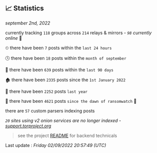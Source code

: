 
## 📈 Statistics
_september 2nd, 2022_

currently tracking `118` groups across `214` relays & mirrors - _`98` currently online_ 📡

⏲ there have been `7` posts within the `last 24 hours`

🕓 there have been `18` posts within the `month of september`

📅 there have been `639` posts within the `last 90 days`

🏚 there have been `2335` posts since the `1st January 2022`

🚀 there have been `2252` posts `last year`

🦕 there have been `4621` posts `since the dawn of ransomwatch` 🐣

there are `57` custom parsers indexing posts

_`20` sites using v2 onion services are no longer indexed - [support.torproject.org](https://support.torproject.org/onionservices/v2-deprecation/)_

> see the project [README](https://github.com/jmousqueton/ransomwatch#readme) for backend technicals



Last update : _Friday 02/09/2022 20:57:49 (UTC)_

